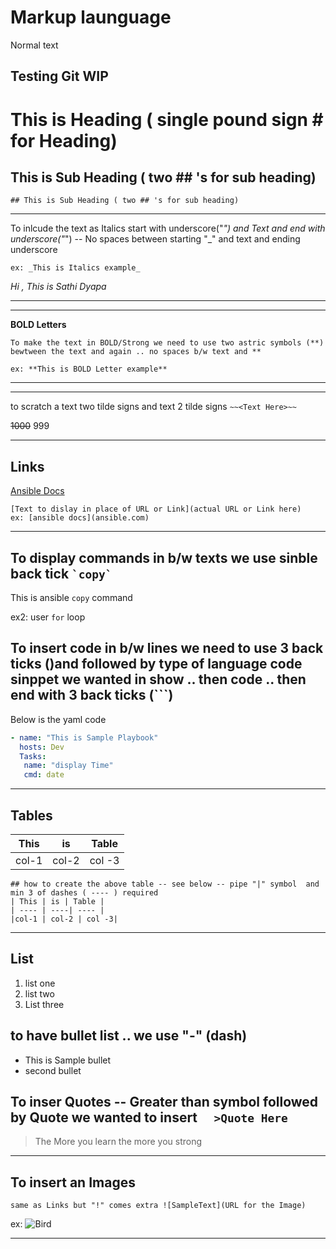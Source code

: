 # Markup launguage
Normal text
## Testing Git WIP
# This is Heading ( single pound sign # for Heading)
## This is Sub Heading ( two ## 's for sub heading)

``` ## This is Sub Heading ( two ## 's for sub heading) ```


***
To inlcude the text as Italics start with underscore("_") and Text and end with underscore("_") -- No spaces between starting  "_" and text and ending underscore 

```ex: _This is Italics example_```

_Hi , This is Sathi Dyapa_
***

***

**BOLD Letters**
```
To make the text in BOLD/Strong we need to use two astric symbols (**) bewtween the text and again .. no spaces b/w text and **

ex: **This is BOLD Letter example**
```
***

****
to scratch a text two tilde signs and text 2 tilde signs ```~~<Text Here>~~```

~~1000~~ 999

****
## Links
[Ansible Docs](www.ansible.com)
```
[Text to dislay in place of URL or Link](actual URL or Link here)  
ex: [ansible docs](ansible.com)
```
*****


## To display commands in b/w texts we use sinble back tick ``` `copy` ```

This is ansible `copy` command

ex2: user `for` loop

## To insert code in b/w lines we need to use 3 back ticks ()and followed by type of language code sinppet we wanted in show .. then code .. then end with 3 back ticks (```)

Below is the yaml code 

```yaml
- name: "This is Sample Playbook"
  hosts: Dev
  Tasks:
   name: "display Time"
   cmd: date
```
*****

## Tables
| This | is | Table |
| ---- | ----| ---- |
|col-1 | col-2 | col -3|

```
## how to create the above table -- see below -- pipe "|" symbol  and min 3 of dashes ( ---- ) required
| This | is | Table |
| ---- | ----| ---- |
|col-1 | col-2 | col -3|

```
***
## List
1. list one
2. list two
3. List three

## to have bullet list .. we use "-" (dash)
- This is Sample bullet
- second bullet 


## To inser Quotes -- Greater than symbol followed by Quote we wanted to insert  `  >Quote Here`
>The More you learn the more you strong
***

## To insert an Images
```same as Links but "!" comes extra ![SampleText](URL for the Image)```

ex: ![Bird](https://asia.olympus-imaging.com/content/000107506.jpg)
****
